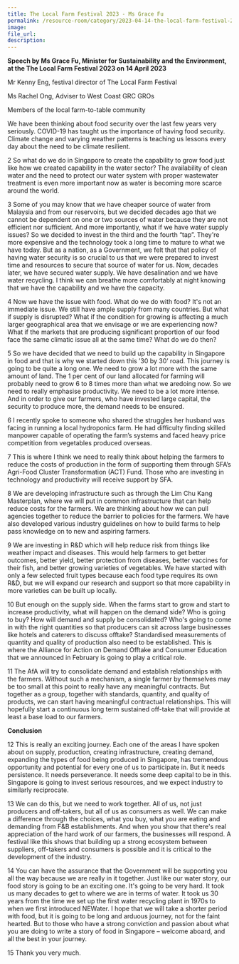 ```yaml
---  
title: The Local Farm Festival 2023 - Ms Grace Fu
permalink: /resource-room/category/2023-04-14-the-local-farm-festival-2023
image:  
file_url:  
description:  
---
```

**Speech by Ms Grace Fu, Minister for Sustainability and the Environment, at the The Local Farm Festival 2023 on 14 April 2023**

Mr Kenny Eng, festival director of The Local Farm Festival

Ms Rachel Ong, Adviser to West Coast GRC GROs

Members of the local farm-to-table community

We have been thinking about food security over the last few years very seriously. COVID-19 has taught us the importance of having food security. Climate change and varying weather patterns is teaching us 
lessons every day about the need to be climate resilient.

2 So what do we do in Singapore to create the capability to grow food just like how we created capability in the water sector? The availability of clean water and the need to protect our water system with proper wastewater treatment is even more important now as water is becoming more scarce around the world.

3 Some of you may know that we have cheaper source of water from Malaysia and from our reservoirs, but we decided decades ago that we cannot be dependent on one or two sources of water because they are not efficient nor sufficient. And more importantly, what if we have water supply issues? So we decided to invest in the third and the fourth “tap”. They're more expensive and the technology took a long time to mature to  what we have today. But as a nation, as a Government, we felt that that policy of having water security is so crucial to us that we were prepared to invest time and resources to secure that source of water for us. Now, decades later, we have secured water supply. We have desalination and we have water recycling. I think we can breathe more comfortably at night knowing that we have the capability and we have the capacity. 

4 Now we have the issue with food. What do we do with food? It's not an immediate issue. We still have ample supply from many countries. But what if supply is disrupted? What if the condition for growing is affecting a much larger geographical area that we envisage or we are experiencing now? What if the markets that are producing significant proportion of our food face the same climatic issue all at the same time? What do we do then?

5 So we have decided that we need to build up the capability in Singapore in food and that is why we started down this ’30 by 30’ road. This journey is going to be quite a long one. We need to grow a lot more with the same amount of land. The 1 per cent of our land allocated for farming will probably need to grow 6 to 8 times more than what we aredoing now. So we need to really emphasise productivity. We need to be a lot more intense. And in order to give our farmers, who have invested large capital, the security to produce more, the demand needs to be ensured. 

6 I recently spoke to someone who shared the struggles her husband was facing in running a local hydroponics farm. He had difficulty finding skilled manpower capable of operating the farm’s systems and faced heavy price competition from vegetables produced overseas.

7 This is where I think we need to really think about helping the farmers to reduce the costs of production in the form of supporting them through SFA’s Agri-Food Cluster Transformation (ACT) Fund. Those who are investing in technology and productivity will receive support by SFA. 

8 We are developing infrastructure such as through the Lim Chu Kang Masterplan, where we will put in common infrastructure that can help reduce costs for the farmers. We are thinking about how we can pull agencies together to reduce the barrier to policies for the farmers. We have also developed various industry guidelines on how to build farms to help pass knowledge on to new and aspiring farmers.

9 We are investing in R&D which will help reduce risk from things like weather impact and diseases. This would help farmers to get better outcomes, better yield, better protection from diseases, better vaccines for their fish, and better growing varieties of vegetables. We have started with only a few selected fruit types because each food type requires its own R&D, but we will expand our research and support so that more capability in more varieties can be built up locally. 

10 But enough on the supply side. When the farms start to grow and start to increase productivity, what will happen on the demand side? Who is going to buy? How will demand and supply be consolidated? Who's going to come in with the right quantities so that producers can sit across large businesses like hotels and caterers to discuss offtake? Standardised measurements of quantity and quality of production also need to be established. This is where the Alliance for Action on Demand Offtake and Consumer Education that we announced in February is going to play a critical role. 

11 The AfA will try to consolidate demand and establish relationships with the farmers. Without such a mechanism, a single farmer by themselves may be too small at this point to really have any meaningful contracts. But together as a group, together with standards, quantity, and quality of products, we can start having meaningful contractual relationships. This will hopefully start a continuous long term sustained off-take that will provide at least a base load to our farmers. 

**Conclusion**

12 This is really an exciting journey. Each one of the areas I have spoken about on supply, production, creating infrastructure, creating demand, expanding the types of food being produced in Singapore, has tremendous opportunity and potential for every one of us to participate in. But it needs persistence. It needs perseverance. It needs some deep capital to be in this. Singapore is going to invest serious resources, and we expect industry to similarly reciprocate. 

13 We can do this, but we need to work together. All of us, not just producers and off-takers, but all of us as consumers as well. We can make a difference through the choices, what you buy, what you are eating and demanding from F&B establishments. And when you show that there's real appreciation of the hard work of our farmers, the businesses will respond. A festival like this shows that building up a strong ecosystem between suppliers, off-takers and consumers is possible and it is critical to the development of the industry. 

14 You can have the assurance that the Government will be supporting you all the way because we are really in it together. Just like our water story, our food story is going to be an exciting one. It's going to be very hard. It took us many decades to get to where we are in terms of water. It took us 30 years from the time we set up the first water recycling plant in 1970s to when we first introduced NEWater. I hope that we will take a shorter period with food, but it is going to be long and arduous journey, not for the faint hearted. But to those who have a strong conviction and passion about what you are doing to write a story of food in Singapore – welcome aboard, and all the best in your journey. 

15 Thank you very much.

